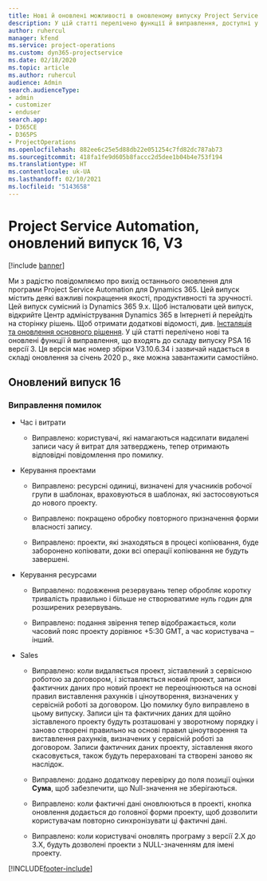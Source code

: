 ```yaml
---
title: Нові й оновлені можливості в оновленому випуску Project Service Automation 16 версії 3
description: У цій статті перелічено функції й виправлення, доступні у випуску Project Service Automation 16 версії 3.
author: ruhercul
manager: kfend
ms.service: project-operations
ms.custom: dyn365-projectservice
ms.date: 02/18/2020
ms.topic: article
ms.author: ruhercul
audience: Admin
search.audienceType:
- admin
- customizer
- enduser
search.app:
- D365CE
- D365PS
- ProjectOperations
ms.openlocfilehash: 882ee6c25e5d88db22e051254c7fd82dc787ab73
ms.sourcegitcommit: 418fa1fe9d605b8faccc2d5dee1b04b4e753f194
ms.translationtype: HT
ms.contentlocale: uk-UA
ms.lasthandoff: 02/10/2021
ms.locfileid: "5143658"
---
```

# <a name="project-service-automation-update-release-16-v3"></a>Project Service Automation, оновлений випуск 16, V3

[!include [banner](../includes/psa-now-project-operations.md)]

Ми з радістю повідомляємо про вихід останнього оновлення для програми Project Service Automation для Dynamics 365. Цей випуск містить деякі важливі покращення якості, продуктивності та зручності.  Цей випуск сумісний із Dynamics 365 9.x. Щоб інсталювати цей випуск, відкрийте Центр адміністрування Dynamics 365 в Інтернеті й перейдіть на сторінку рішень. Щоб отримати додаткові відомості, див. [Інсталяція та оновлення основного рішення](https://docs.microsoft.com/dynamics365/project-service/upgrade-psa-home-page).
У цій статті перелічено нові та оновлені функції й виправлення, що входять до складу випуску PSA 16 версії 3. Ця версія має номер збірки V3.10.6.34 і зазвичай надається в складі оновлення за січень 2020 р., яке можна завантажити самостійно.


## <a name="update-release-16"></a>Оновлений випуск 16

### <a name="bug-fixes"></a>Виправлення помилок

-   Час і витрати

    -   Виправлено: користувачі, які намагаються надсилати видалені записи часу й витрат для затверджень, тепер отримають відповідні повідомлення про помилку.

-   Керування проектами

    -   Виправлено: ресурсні одиниці, визначені для учасників робочої групи в шаблонах, враховуються в шаблонах, які застосовуються до нового проекту.

    -   Виправлено: покращено обробку повторного призначення форми власності запису.

    -   Виправлено: проекти, які знаходяться в процесі копіювання, буде заборонено копіювати, доки всі операції копіювання не будуть завершені.

-   Керування ресурсами

    -   Виправлено: подовження резервувань тепер обробляє коротку тривалість правильно і більше не створюватиме нуль годин для розширених резервувань.

    -   Виправлено: подання звірення тепер відображається, коли часовий пояс проекту дорівнює +5:30 GMT, а час користувача – інший.

-   Sales

    -   Виправлено: коли видаляється проект, зіставлений з сервісною роботою за договором, і зіставляється новий проект, записи фактичних даних про новий проект не переоцінюються на основі правил виставлення рахунків і ціноутворення, визначених у сервісній роботі за договором. Цю помилку було виправлено в цьому випуску. Записи цін та фактичних даних для щойно зіставленого проекту будуть розташовані у зворотному порядку і заново створені правильно на основі правил ціноутворення та виставлення рахунків, визначених у сервісній роботі за договором. Записи фактичних даних проекту, зіставлення якого скасовується, також будуть перераховані та створені заново як наслідок.

    -   Виправлено: додано додаткову перевірку до поля позиції оцінки **Сума**, щоб забезпечити, що Null-значення не зберігаються.

    -   Виправлено: коли фактичні дані оновлюються в проекті, кнопка оновлення додається до головної форми проекту, щоб дозволити користувачам повторно синхронізувати ці фактичні дані.

    -   Виправлено: коли користувачі оновлять програму з версії 2.X до 3.X, будуть дозволені проекти з NULL-значенням для імені проекту.



[!INCLUDE[footer-include](../includes/footer-banner.md)]
